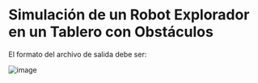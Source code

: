 # Simulación de un Robot Explorador en un Tablero con Obstáculos

El formato del archivo de salida debe ser:

![image](https://github.com/user-attachments/assets/36913108-11c9-4b40-b084-892664b62c5e)
